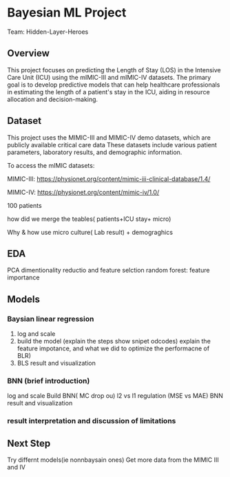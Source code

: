 # Bayesian ML Project
Team: Hidden-Layer-Heroes 

## Overview

This project focuses on predicting the Length of Stay (LOS) in the Intensive Care Unit (ICU) using the mIMIC-III and mIMIC-IV datasets. The primary goal is to develop predictive models that can help healthcare professionals in estimating the length of a patient's stay in the ICU, aiding in resource allocation and decision-making.

## Dataset

This project uses the MIMIC-III and MIMIC-IV demo datasets, which are publicly available critical care data These datasets include various patient parameters, laboratory results, and demographic information.

To access the mIMIC datasets:

MIMIC-III: https://physionet.org/content/mimic-iii-clinical-database/1.4/

MIMIC-IV: https://physionet.org/content/mimic-iv/1.0/

100 patients 

how did we merge the teables( patients+ICU stay+ micro)


Why & how use micro culture( Lab result) + demograghics 

## EDA

PCA dimentionality reductio and feature selction
random forest: feature importance


## Models

### Baysian linear regression

1. log and scale
2. build the model (explain the steps show snipet odcodes) explain the feature impotance, and what we did to optimize the performacne of BLR)
3. BLS result and visualization


### BNN (brief introduction)

log and scale
Build BNN( MC drop ou)
l2 vs l1 regulation (MSE vs MAE)
BNN result and visualization

### result interpretation and discussion of limitations

## Next Step
 Try differnt models(ie  nonnbaysain ones)
 Get more data from the MIMIC III and IV
 
 










